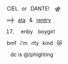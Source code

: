   CIEL⠀or⠀DANTE!⠀ ⚣⠀
 
 ═╪⠀[ata](https://gardenia.atabook.org)⠀&⠀[rentry](https://rentry.co/angst)

 17. ⠀ enby ⠀boygirl⠀

 bmf⠀i'm⠀rlly⠀kind⠀😿
 
⠀dc is @/phlghting
